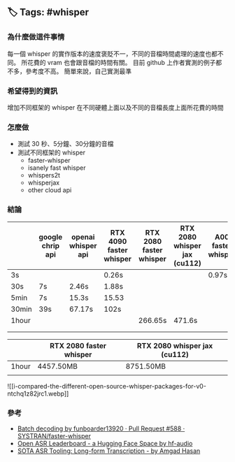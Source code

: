 ## 🏷️ Tags: #whisper

### 為什麼做這件事情
每一個 whisper 的實作版本的速度褒貶不一，不同的音檔時間處理的速度也都不同。
所花費的 vram 也會跟音檔的時間有關。
目前 github 上作者實測的例子都不多，參考度不高。
簡單來說，自己實測最準
### 希望得到的資訊
增加不同框架的 whisper 在不同硬體上面以及不同的音檔長度上面所花費的時間
### 怎麼做
* 測試 30 秒、5分鐘、30分鐘的音檔
* 測試不同框架的 whisper
	* faster-whisper
	* isanely fast whisper
	* whispers2t
	* whisperjax
	* other cloud api
### 結論

|       | google chrip api | openai whisper api | RTX 4090 faster whisper | RTX 2080 faster whisper | RTX 2080 whisper jax (cu112) | A00 faster whisper | RTX 2080 WhisperS2T TensorRT-LLM (0.8.0.dev2024012301),beam size=1 | RTX 2080 WhisperS2T Ctranslate2,beam size=1 | RTX 2080 WhisperS2T Ctranslate2,beam size=5 | RTX 2080 WhisperS2T TensorRT-LLM (0.8.0.dev2024012301),beam size=5 |
| ----- | ---------------- | ------------------ | ----------------------- | ----------------------- | ---------------------------- | ------------------ | ------------------------------------------------------------------ | ------------------------------------------- | ------------------------------------------- | ------------------------------------------------------------------ |
| 3s    |                  |                    | 0.26s                   |                         |                              | 0.97s              |                                                                    |                                             |                                             |                                                                    |
| 30s   | 7s               | 2.46s              | 1.88s                   |                         |                              |                    |                                                                    |                                             |                                             |                                                                    |
| 5min  | 7s               | 15.3s              | 15.53                   |                         |                              |                    |                                                                    |                                             |                                             |                                                                    |
| 30min | 39s              | 67.17s             | 102s                    |                         |                              |                    |                                                                    |                                             |                                             |                                                                    |
| 1hour |                  |                    |                         | 266.65s                 | 471.6s                       |                    | 120s                                                               | 120s                                        | 140s                                        | 129s                                                               |
|       |                  |                    |                         |                         |                              |                    |                                                                    |                                             |                                             |                                                                    |
|       |                  |                    |                         |                         |                              |                    |                                                                    |                                             |                                             |                                                                    |

|       | RTX 2080 faster whisper | RTX 2080 whisper jax (cu112) |
| ----- | ----------------------- | -------------------- |
| 1hour |         4457.50MB                | 8751.50MB            |
|       |                         |                      |

![[i-compared-the-different-open-source-whisper-packages-for-v0-ntchq1z82jrc1.webp]]

### 參考
* [Batch decoding by funboarder13920 · Pull Request #588 · SYSTRAN/faster-whisper](https://github.com/SYSTRAN/faster-whisper/pull/588)
* [Open ASR Leaderboard - a Hugging Face Space by hf-audio](https://huggingface.co/spaces/hf-audio/open_asr_leaderboard)
* [SOTA ASR Tooling: Long-form Transcription - by Amgad Hasan](https://amgadhasan.substack.com/p/sota-asr-tooling-long-form-transcription)